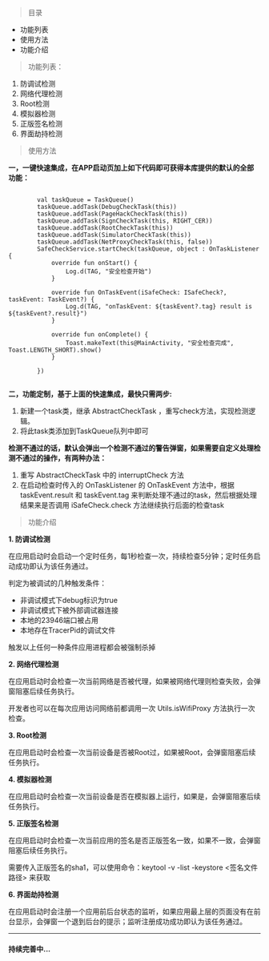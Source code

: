 > 目录

* 功能列表
* 使用方法
* 功能介绍

> 功能列表：

1. 防调试检测
2. 网络代理检测
3. Root检测
4. 模拟器检测
5. 正版签名检测
6. 界面劫持检测

> 使用方法

**一，一键快速集成，在APP启动页加上如下代码即可获得本库提供的默认的全部功能：**

```
        
        val taskQueue = TaskQueue()
        taskQueue.addTask(DebugCheckTask(this))
        taskQueue.addTask(PageHackCheckTask(this))
        taskQueue.addTask(SignCheckTask(this, RIGHT_CER))
        taskQueue.addTask(RootCheckTask(this))
        taskQueue.addTask(SimulatorCheckTask(this))
        taskQueue.addTask(NetProxyCheckTask(this, false))
        SafeCheckService.startCheck(taskQueue, object : OnTaskListener {
            override fun onStart() {
                Log.d(TAG, "安全检查开始")
            }

            override fun OnTaskEvent(iSafeCheck: ISafeCheck?, taskEvent: TaskEvent?) {
                Log.d(TAG, "onTaskEvent: ${taskEvent?.tag} result is ${taskEvent?.result}")
            }

            override fun onComplete() {
                Toast.makeText(this@MainActivity, "安全检查完成", Toast.LENGTH_SHORT).show()
            }

        })   
     
```

**二，功能定制，基于上面的快速集成，最快只需两步:**

1. 新建一个task类，继承 AbstractCheckTask ，重写check方法，实现检测逻辑。
2. 将此task类添加到TaskQueue队列中即可

**检测不通过的话，默认会弹出一个检测不通过的警告弹窗，如果需要自定义处理检测不通过的操作，有两种办法：**

1. 重写 AbstractCheckTask 中的 interruptCheck 方法
2. 在启动检查时传入的 OnTaskListener 的 OnTaskEvent 方法中，根据
   taskEvent.result 和 taskEvent.tag
   来判断处理不通过的task，然后根据处理结果来是否调用 iSafeCheck.check
   方法继续执行后面的检查task

> 功能介绍

**1. 防调试检测**

在应用启动时会启动一个定时任务，每1秒检查一次，持续检查5分钟；定时任务启动成功即认为该任务通过。

判定为被调试的几种触发条件：
* 非调试模式下debug标识为true
* 非调试模式下被外部调试器连接
* 本地的23946端口被占用
* 本地存在TracerPid的调试文件

触发以上任何一种条件应用进程都会被强制杀掉

**2. 网络代理检测**

在应用启动时会检查一次当前网络是否被代理，如果被网络代理则检查失败，会弹窗阻塞后续任务执行。

开发者也可以在每次应用访问网络前都调用一次 Utils.isWifiProxy 方法执行一次检查。

**3. Root检测**

在应用启动时会检查一次当前设备是否被Root过，如果被Root，会弹窗阻塞后续任务执行。

**4. 模拟器检测**

在应用启动时会检查一次当前设备是否在模拟器上运行，如果是，会弹窗阻塞后续任务执行。

**5. 正版签名检测**

在应用启动时会检查一次当前应用的签名是否正版签名一致，如果不一致，会弹窗阻塞后续任务执行。

需要传入正版签名的sha1，可以使用命令：keytool -v -list -keystore <签名文件路径> 来获取

**6. 界面劫持检测**

在应用启动时会注册一个应用前后台状态的监听，如果应用最上层的页面没有在前台显示，会弹窗一个退到后台的提示；监听注册成功成功即认为该任务通过。

---------------------

#### 持续完善中...

